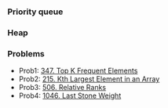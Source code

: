 ### Priority queue

### Heap

### Problems
- Prob1: [347. Top K Frequent Elements](https://leetcode.com/problems/top-k-frequent-elements/description/)
- Prob2: [215. Kth Largest Element in an Array](https://leetcode.com/problems/kth-largest-element-in-an-array/)
- Prob3: [506. Relative Ranks](https://leetcode.com/problems/relative-ranks/)
- Prob4: [1046. Last Stone Weight](https://leetcode.com/problems/last-stone-weight/)